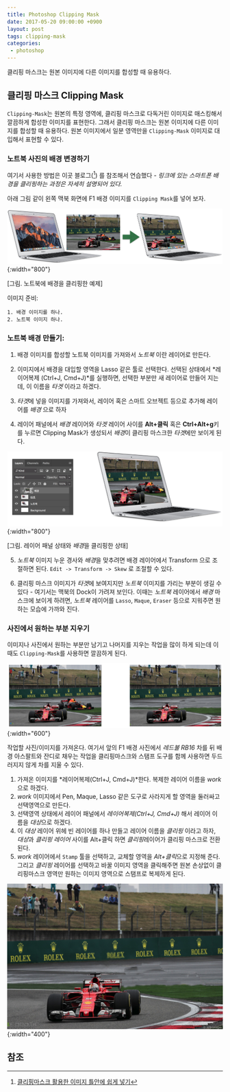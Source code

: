 ```yaml
---
title: Photoshop Clipping Mask
date: 2017-05-20 09:00:00 +0900
layout: post
tags: clipping-mask
categories: 
 - photoshop
---
```


클리핑 마스크는 원본 이미지에 다른 이미지를 합성할 때 유용하다.

## 클리핑 마스크 Clipping Mask

`Clipping-Mask`는 원본의 특정 영역에, 클리핑 마스크로 다독거린 이미지로 매스킹해서 깔끔하게 합성한 이미지를 표현한다. 그래서 클리핑 마스크는 원본 이미지에 다른 이미지를 합성할 때 유용하다. 원본 이미지에서 일분 영역만을 `Clipping-Mask` 이미지로 대입해서 표현할 수 있다.


### 노트북 사진의 배경 변경하기

여기서 사용한 방법은 이곳 블로그([^1]) 를 참조해서 연습했다 - *링크에 있는 스마트폰 배경을 클리핑하는 과정은 자세히 설명되어 있다.*

아래 그림 같이 왼쪽 맥북 화면에 F1 배경 이미지를 `Clipping Mask`를 넣어 보자.

![](/images/photoshop/clipping-mask-sample.png){:width="800"}

[그림. 노트북에 배경을 클리핑한 예제]

이미지 준비:

    1. 배경 이미지를 하나.
    2. 노트북 이미지 하나.

### 노트북 배경 만들기:

1. 배경 이미지를 합성할 노트북 이미지를 가져와서 *노트북* 이란 레이어로 만든다.

2. 이미지에서 배경을 대입할 영역을 Lasso 같은 툴로 선택한다. 선택된 상태에서 *레이어복제 (Ctrl+J, Cmd+J)*를 실행하면, 선택한 부분만 새 레이어로 만들어 지는데, 이 이름을 *타겟* 이라고 하겠다.

3. *타겟*에 넣을 이미지를 가져와서, 레이어 혹은 스마트 오브젝트 등으로 추가해 레이어를 *배경* 으로 하자

4. 레이어 패널에서 *배경* 레이어와 *타겟* 레이어 사이를 **Alt+클릭** 혹은 **Ctrl+Alt+g**키를 누르면 Clipping Mask가 생성되서 *배경*이 클리핑 마스크한 *타겟*에만 보이게 된다.

![](/images/photoshop/clipping-mask-sample4.png){:width="800"}

[그림. 레이어 패널 상태와 *배경*을 클리핑한 상태]

5. *노트북* 이미지 누운 경사와 *배경*을 맞추려면 배경 레이어에서 Transform 으로 조절하면 된다. `Edit -> Transform -> Skew` 로 조절할 수 있다.

6. 클리핑 마스크 이미지가 *타겟*에 보여지지만 *노트북* 이미지를 가리는 부분이 생길 수 있다 - 여기서는 맥북의 Dock이 가려져 보인다.
이때는 *노트북* 레이어에서 *배경* 마스크에 보이게 하려면, *노트북* 레이어를 `Lasso`, `Maque`, `Eraser` 등으로 지워주면 원하는 모습에 가까와 진다.



### 사진에서 원하는 부분 지우기

이미지나 사진에서 원하는 부분만 남기고 나머지를 지우는 작업을 많이 하게 되는데 이때도 `Clipping-Mask`를 사용하면 깔끔하게 된다. 

![](/images/photoshop/clipping-mask-sample6.png){:width="600"}

작업할 사진/이미지를 가져온다. 여기서 앞의 F1 배경 사진에서 *레드불 RB16* 차를 뒤 배경 아스팔트와 잔디로 채우는 작업을 클리핑마스크와 스탬프 도구를 함께 사용하면 두드러지지 않게 차를 지울 수 있다. 

1. 가져온 이미지를 *레이어복제(Ctrl+J, Cmd+J)*한다. 복제한 레이어 이름을 *work*으로 하겠다.
2. *work* 이미지에서 Pen, Maque, Lasso 같은 도구로 사라지게 할 영역을 둘러싸고 선택영역으로 만든다.
3. 선택영역 상태에서 레이어 패널에서 *레이어복제(Ctrl+J, Cmd+J)* 해서 레이어 이름을 *대상*으로 하겠다.
4. 이 *대상* 레이어 위헤 빈 레이어를 하나 만들고 레이어 이름을 *클리핑* 이라고 하자, *대상*과 *클리핑 레이어* 사이를 Alt+클릭 하면 *클리핑*레이어가 클리핑 마스크로 전환된다.
5. *work* 레이어에서 `Stamp` 툴을 선택하고, 교체할 영역을 *Alt+클릭*으로 지정해 준다. 그리고 *클리핑* 레이어를 선택하고 바꿀 이미지 영역을 클릭해주면 원본 손상없이 클리핑마스크 영역만 원하는 이미지 영역으로 스탬프로 복제하게 된다.

![](/images/photoshop/clipping-mask-sample5.png){:width="400"}


## 참조

[^1]: [클리핑마스크 활용한 이미지 틀안에 쉽게 넣기](http://rollstory.tistory.com/entry/포토샵클리핑-마스크를-활용한-이미지-틀안에-쉽게-넣기)
